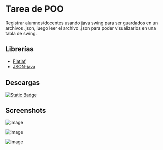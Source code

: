 
# Tarea de POO

Registrar alumnos/docentes usando java swing para ser guardados en un archivos .json, luego leer el archivo .json para poder visualizarlos en una tabla de swing.

## Librerías
- [Flatlaf](https://github.com/JFormDesigner/FlatLaf)
- [JSON-java](https://github.com/stleary/JSON-java)

## Descargas

[![Static Badge](https://img.shields.io/badge/java_.jar-1.1.0-green)](https://github.com/PaoloESAN/tareaPOO/releases/download/v1.1.0/TareaDePOO.jar)

## Screenshots

![image](https://github.com/user-attachments/assets/83d1d5f0-f5c9-41b5-a421-c902633b24bd)

![image](https://github.com/user-attachments/assets/b9038db3-eff5-46d7-b4de-2c41fb7c67b1)

![image](https://github.com/user-attachments/assets/6f5d662c-7bed-4173-92c1-733945775e04)

